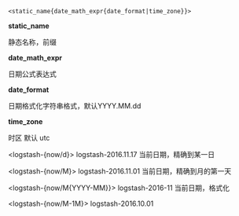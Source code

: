```
<static_name{date_math_expr{date_format|time_zone}}>
```

**static_name**

静态名称，前缀

**date_math_expr**

日期公式表达式

**date_format**

日期格式化字符串格式，默认YYYY.MM.dd

**time_zone**

时区 默认 utc

<logstash-{now/d}>  logstash-2016.11.17  当前日期，精确到某一日

<logstash-{now/M}> logstash-2016.11.01  当前日期，精确到月的第一天

<logstash-{now/M{YYYY-MM}}> logstash-2016-11  当前日期，格式化

<logstash-{now/M-1M}>  logstash-2016.10.01